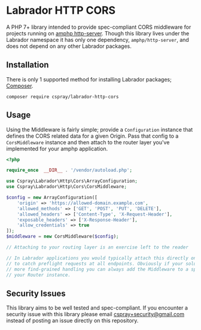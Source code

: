 # Labrador HTTP CORS

A PHP 7+ library intended to provide spec-compliant CORS middleware for projects running 
on [amphp http-server]. Though this library lives under the Labrador namespace it has only 
one dependency, `amphp/http-server`, and does not depend on any other Labrador packages.

## Installation

There is only 1 supported method for installing Labrador packages; [Composer].

```
composer require cspray/labrador-http-cors
```

## Usage

Using the Middleware is fairly simple; provide a `Configuration` instance that defines the 
CORS related data for a given Origin. Pass that config to a `CorsMiddleware` instance and then 
attach to the router layer you've implemented for your amphp application.

```php
<?php

require_once  __DIR__ . '/vendor/autoload.php';

use Cspray\Labrador\Http\Cors\ArrayConfiguration;
use Cspray\Labrador\Http\Cors\CorsMiddleware;

$config = new ArrayConfiguration([
    'origin' => 'https://allowed-domain.example.com',
    'allowed_methods' => ['GET', 'POST', 'PUT', 'DELETE'],
    'allowed_headers' => ['Content-Type', 'X-Request-Header'],
    'exposable_headers' => ['X-Response-Header'],
    'allow_credentials' => true
]);
$middleware = new CorsMiddleware($config);

// Attaching to your routing layer is an exercise left to the reader

// In Labrador applications you would typically attach this directly on the Application
// to catch preflight requests at all endpoints. Obviously if your solution requires 
// more find-grained handling you can always add the Middleware to a specific route on
// your Router instance.
```

## Security Issues

This library aims to be well tested and spec-compliant. If you encounter a security issue 
with this library please email cspray+security@gmail.com instead of posting an issue directly 
on this repository.

[amphp http-server]: https://amphp.org/http-server/
[Composer]: https://getcomposer.org
